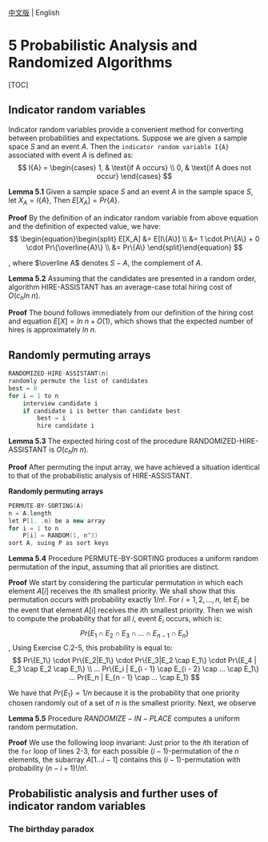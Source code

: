 [中文版](chapter5_zh.md) | English

# 5 Probabilistic Analysis and Randomized Algorithms

[TOC]



## Indicator random variables

Indicator random variables provide a convenient method for converting between probabilities and expectations. Suppose we are given a sample space $S$ and an event $A$. Then the `indicator random variable I{A}` associated with event $A$ is defined as:
$$
I{A} =
\begin{cases}
1, & \text{if A occurs}  \\
0, & \text{if A does not occur}
\end{cases}
$$

**Lemma 5.1** Given a sample space $S$ and an event $A$ in the sample space $S$, let $X_A = I\{A\}$, Then $E[X_A]=Pr\{A\}$.

**Proof** By the definition of an indicator random variable from above equation and the definition of expected value, we have:
$$
\begin{equation}\begin{split} 
E[X_A] &= E[I\{A\}] \\
&= 1 \cdot Pr\{A\} + 0 \cdot Pr\{\overline{A}\} \\
&= Pr\{A\}
\end{split}\end{equation}
$$

, where $\overline A$ denotes $S-A$, the complement of $A$.

**Lemma 5.2** Assuming that the candidates are presented in a random order, algorithm HIRE-ASSISTANT has an average-case total hiring cost of $O(c_h ln\ n)$.

**Proof** The bound follows immediately from our definition of the hiring cost and equation $E[X] = ln\ n + O(1)$, which shows that the expected number of hires is approximately $ln\ n$.



## Randomly permuting arrays

```c++
RANDOMIZED-HIRE-ASSISTANT(n)
randomly permute the list of candidates
best = 0
for i = 1 to n
    interview candidate i
    if candidate i is better than candidate best
        best = i
        hire candidate i
```

**Lemma 5.3** The expected hiring cost of the procedure RANDOMIZED-HIRE-ASSISTANT is $O(c_h ln\ n)$.

**Proof** After permuting the input array, we have achieved a situation identical to that of the probabilistic analysis of HIRE-ASSISTANT.

**Randomly permuting arrays**

```c++
PERMUTE-BY-SORTING(A)
n = A.length
let P[1. .n] be a new array
for i = 1 to n
    P[i] = RANDOM(1, n^3)
sort A, suing P as sort keys
```

**Lemma 5.4** Procedure PERMUTE-BY-SORTING produces a uniform random permutation of the input, assuming that all priorities are distinct.

**Proof** We start by considering the particular permutation in which each element $A[i]$ receives the $i$th smallest priority. We shall show that this permutation occurs with probability exactly $1/n!$. For $i = 1,2,...,n$, let $E_i$ be the event that element $A[i]$ receives the $i$th smallest priority. Then we wish to compute the probability that for all $i$, event $E_i$ occurs, which is:
$$
Pr\{E_1 \cap E_2 \cap E_3 \cap ... \cap E_{n-1} \cap E_n\}
$$
, Using Exercise C.2-5, this probability is equal to:
$$
Pr\{E_1\} \cdot Pr\{E_2|E_1\} \cdot Pr\{E_3|E_2 \cap E_1\} \cdot Pr\{E_4 | E_3 \cap E_2 \cap E_1\} \\
... Pr\{E_i | E_{i - 1} \cap E_{i - 2} \cap ... \cap E_1\} ... Pr{E_n | E_{n - 1} \cap ... \cap E_1}
$$

We have that $Pr\{E_1\} = 1 / n$ because it is the probability that one priority chosen randomly out of a set of $n$ is the smallest priority. Next, we observe

**Lemma 5.5** Procedure $RANDOMIZE-IN-PLACE$ computes a uniform random permutation.

**Proof** We use the following loop invariant: Just prior to the $i$th iteration of the `for` loop of lines 2-3, for each possible $(i - 1)$-permutation of the $n$ elements, the subarray $A[1...i - 1]$ contains this $(i - 1)$-permutation with probability $(n - i + 1)!/n!$.



## Probabilistic analysis and further uses of indicator random variables

### The birthday paradox

